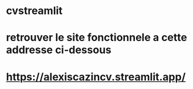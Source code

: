 # cvstreamlit
# retrouver le site fonctionnele a cette addresse ci-dessous
# https://alexiscazincv.streamlit.app/